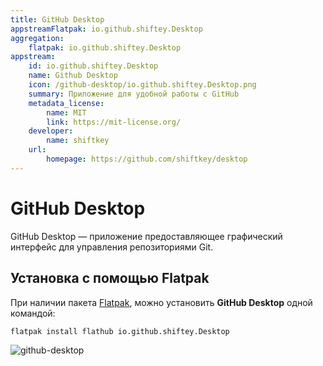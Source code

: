 ```yaml
---
title: GitHub Desktop
appstreamFlatpak: io.github.shiftey.Desktop
aggregation:
    flatpak: io.github.shiftey.Desktop
appstream:
    id: io.github.shiftey.Desktop
    name: Github Desktop
    icon: /github-desktop/io.github.shiftey.Desktop.png
    summary: Приложение для удобной работы с GitHub
    metadata_license: 
        name: MIT
        link: https://mit-license.org/
    developer: 
        name: shiftkey
    url: 
        homepage: https://github.com/shiftkey/desktop
---
```


# GitHub Desktop

GitHub Desktop — приложение предоставляющее графический интерфейс для управления репозиториями Git.

## Установка c помощью Flatpak <Badge type="danger" text="Неофициальная сборка" />

При наличии пакета [Flatpak](/flatpak), можно установить **GitHub Desktop** одной командой:

```shell
flatpak install flathub io.github.shiftey.Desktop
```

<!--@include: ./parts/install/software-flatpak.md-->

![github-desktop](/github-desktop/github-desktop.png)